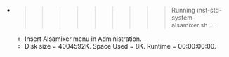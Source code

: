 * >>>>>>>>> Running inst-std-system-alsamixer.sh ...
  * Insert Alsamixer menu in Administration.
  * Disk size = 4004592K. Space Used = 8K. Runtime = 00:00:00:00.
